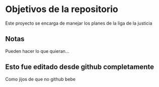# Objetivos de la repositorio

Este proyecto se encarga de manejar los planes de la liga de la justicia


## Notas
Pueden hacer lo que quieran...

## Esto fue editado desde github completamente
Como jijos de que no github bebe
